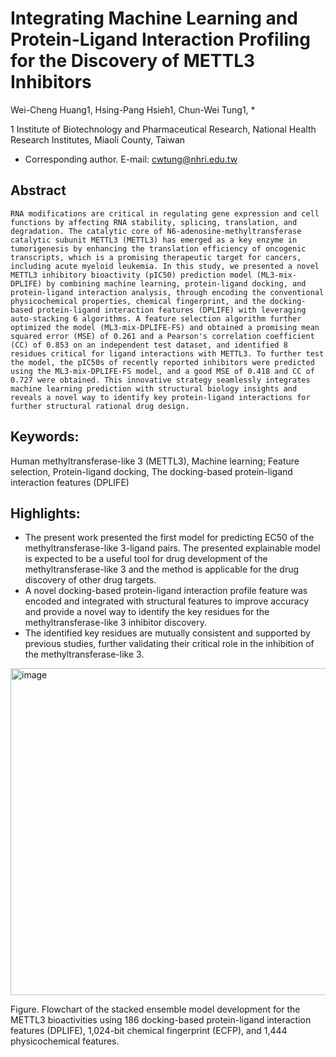 # Integrating Machine Learning and Protein-Ligand Interaction Profiling for the Discovery of METTL3 Inhibitors

Wei-Cheng Huang1, Hsing-Pang Hsieh1, Chun-Wei Tung1, *

1 Institute of Biotechnology and Pharmaceutical Research, National Health Research Institutes, Miaoli County, Taiwan
* Corresponding author. E-mail: cwtung@nhri.edu.tw

## Abstract
 	RNA modifications are critical in regulating gene expression and cell functions by affecting RNA stability, splicing, translation, and degradation. The catalytic core of N6-adenosine-methyltransferase catalytic subunit METTL3 (METTL3) has emerged as a key enzyme in tumorigenesis by enhancing the translation efficiency of oncogenic transcripts, which is a promising therapeutic target for cancers, including acute myeloid leukemia. In this study, we presented a novel METTL3 inhibitory bioactivity (pIC50) prediction model (ML3-mix-DPLIFE) by combining machine learning, protein-ligand docking, and protein-ligand interaction analysis, through encoding the conventional physicochemical properties, chemical fingerprint, and the docking-based protein-ligand interaction features (DPLIFE) with leveraging auto-stacking 6 algorithms. A feature selection algorithm further optimized the model (ML3-mix-DPLIFE-FS) and obtained a promising mean squared error (MSE) of 0.261 and a Pearson's correlation coefficient (CC) of 0.853 on an independent test dataset, and identified 8 residues critical for ligand interactions with METTL3. To further test the model, the pIC50s of recently reported inhibitors were predicted using the ML3-mix-DPLIFE-FS model, and a good MSE of 0.418 and CC of 0.727 were obtained. This innovative strategy seamlessly integrates machine learning prediction with structural biology insights and reveals a novel way to identify key protein-ligand interactions for further structural rational drug design.

## Keywords: 
Human methyltransferase-like 3 (METTL3), Machine learning; Feature selection, Protein-ligand docking, The docking-based protein-ligand interaction features (DPLIFE)
## Highlights: 
*	The present work presented the first model for predicting EC50 of the methyltransferase-like 3-ligand pairs. The presented explainable model is expected to be a useful tool for drug development of the methyltransferase-like 3 and the method is applicable for the drug discovery of other drug targets.
*	A novel docking-based protein-ligand interaction profile feature was encoded and integrated with structural features to improve accuracy and provide a novel way to identify the key residues for the methyltransferase-like 3 inhibitor discovery. 
*	The identified key residues are mutually consistent and supported by previous studies, further validating their critical role in the inhibition of the methyltransferase-like 3.


<img width="523" alt="image" src="https://github.com/user-attachments/assets/7d2bb570-c17c-4f92-b85f-de565e35d889" />

Figure. Flowchart of the stacked ensemble model development for the METTL3 bioactivities using 186 docking-based protein-ligand interaction features (DPLIFE), 1,024-bit chemical fingerprint (ECFP), and 1,444 physicochemical features.

